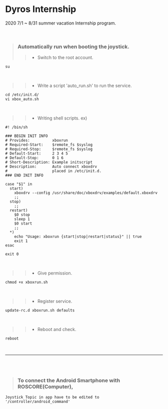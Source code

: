 Dyros Internship  
============  


2020 7/1 ~ 8/31 summer vacation Internship program.    
<br/><br/>



> ### Automatically run when booting the joystick.    
>	> + Switch to the root account.
```
su
```
<br/>



>	> + Write a script 'auto_run.sh' to run the service.     
```
cd /etc/init.d/
vi xbox_auto.sh
```    
<br/>



>	> + Writing shell scripts.
> ex)
```
#! /bin/sh

### BEGIN INIT INFO
# Provides:          xboxrun
# Required-Start:    $remote_fs $syslog
# Required-Stop:     $remote_fs $syslog
# Default-Start:     2 3 4 5
# Default-Stop:      0 1 6
# Short-Description: Example initscript
# Description:       Auto connect xboxdrv
#                    placed in /etc/init.d.
### END INIT INFO

case "$1" in
  start)
	xboxdrv --config /usr/share/doc/xboxdrv/examples/default.xboxdrv
	;;
  stop)
	;;
  restart)
	$0 stop
	sleep 1
	$0 start
	;;
  *)
	echo "Usage: xboxrun {start|stop|restart|status}" || true
	exit 1
esac

exit 0
```
<br/>



>	> + Give permission.     
```
chmod +x xboxrun.sh
```     
<br/>



>	> + Register service.     
```
update-rc.d xboxrun.sh defaults
```     
<br/>



>	> + Reboot and check.     
```
reboot
```
<br/>



----------
<br/><br/>
> ### To connect the Android Smartphone with ROSCORE(Computer),     
```
Joystick Topic in app have to be edited to '/controller/android_command' 
```
<br/>

